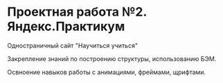 # Проектная работа №2. Яндекс.Практикум

Одностраничный сайт "Научиться учиться"

Закрепление знаний по построению структуры, использованию БЭМ.  

Освноение навыков работы с анимациями, фреймами, щрифтами.
